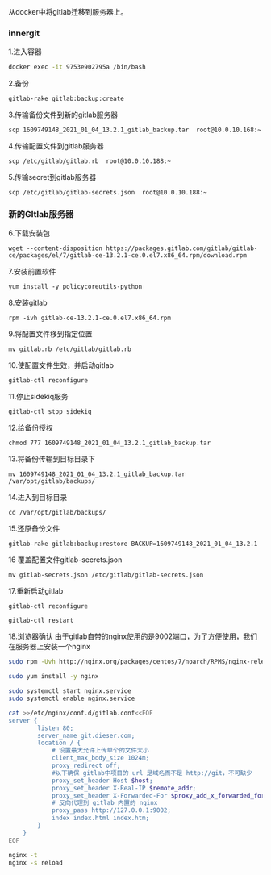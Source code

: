 从docker中将gitlab迁移到服务器上。
### innergit
1.进入容器
```sh
docker exec -it 9753e902795a /bin/bash
```
2.备份
```
gitlab-rake gitlab:backup:create
```
3.传输备份文件到新的gitlab服务器
```
scp 1609749148_2021_01_04_13.2.1_gitlab_backup.tar  root@10.0.10.168:~
```
4.传输配置文件到gitlab服务器
```
scp /etc/gitlab/gitlab.rb  root@10.0.10.188:~
```
5.传输secret到gitlab服务器
```
scp /etc/gitlab/gitlab-secrets.json  root@10.0.10.188:~
```
### 新的GItlab服务器
6.下载安装包
```
wget --content-disposition https://packages.gitlab.com/gitlab/gitlab-ce/packages/el/7/gitlab-ce-13.2.1-ce.0.el7.x86_64.rpm/download.rpm
```
7.安装前置软件
```
yum install -y policycoreutils-python
```
8.安装gitlab
```
rpm -ivh gitlab-ce-13.2.1-ce.0.el7.x86_64.rpm 
```
9.将配置文件移到指定位置
```
mv gitlab.rb /etc/gitlab/gitlab.rb
```

10.使配置文件生效，并启动gitlab
```
gitlab-ctl reconfigure
```
11.停止sidekiq服务
```
gitlab-ctl stop sidekiq
```
12.给备份授权
```
chmod 777 1609749148_2021_01_04_13.2.1_gitlab_backup.tar 
```
13.将备份传输到目标目录下
```
mv 1609749148_2021_01_04_13.2.1_gitlab_backup.tar  /var/opt/gitlab/backups/
```
14.进入到目标目录
```
cd /var/opt/gitlab/backups/
```
15.还原备份文件
```
gitlab-rake gitlab:backup:restore BACKUP=1609749148_2021_01_04_13.2.1
```
16 覆盖配置文件gitlab-secrets.json
```
mv gitlab-secrets.json /etc/gitlab/gitlab-secrets.json
```
17.重新启动gitlab
```
gitlab-ctl reconfigure
```
```
gitlab-ctl restart
```
18.浏览器确认
由于gitlab自带的nginx使用的是9002端口，为了方便使用，我们在服务器上安装一个nginx
```sh
sudo rpm -Uvh http://nginx.org/packages/centos/7/noarch/RPMS/nginx-release-centos-7-0.el7.ngx.noarch.rpm
```
```sh
sudo yum install -y nginx
```
```sh
sudo systemctl start nginx.service
sudo systemctl enable nginx.service
```
```sh
cat >>/etc/nginx/conf.d/gitlab.conf<<EOF
server {
        listen 80;
        server_name git.dieser.com;
        location / {
            # 设置最大允许上传单个的文件大小
            client_max_body_size 1024m;
            proxy_redirect off;
            #以下确保 gitlab中项目的 url 是域名而不是 http://git，不可缺少
            proxy_set_header Host $host;
            proxy_set_header X-Real-IP $remote_addr;
            proxy_set_header X-Forwarded-For $proxy_add_x_forwarded_for;
            # 反向代理到 gitlab 内置的 nginx
            proxy_pass http://127.0.0.1:9002;
            index index.html index.htm;
        }
    }
EOF
```
```sh
nginx -t 
nginx -s reload
```
